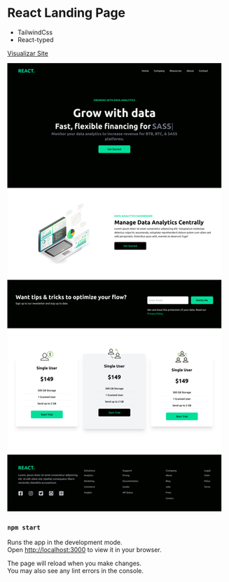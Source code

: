 # React Landing Page
- TailwindCss
- React-typed

[Visualizar Site]([https://link-url-here.org](https://react-data-website.netlify.app/))

![Screenshot 1](https://raw.githubusercontent.com/Josemar-cafumana/react-data-website/main/src/Assets/img-1.png)

### `npm start`

Runs the app in the development mode.\
Open [http://localhost:3000](http://localhost:3000) to view it in your browser.

The page will reload when you make changes.\
You may also see any lint errors in the console.
